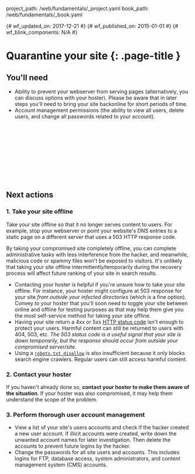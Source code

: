 project_path: /web/fundamentals/_project.yaml
book_path: /web/fundamentals/_book.yaml

{# wf_updated_on: 2017-12-21 #}
{# wf_published_on: 2015-01-01 #}
{# wf_blink_components: N/A #}

# Quarantine your site {: .page-title }

## You'll need

* Ability to prevent your webserver from serving pages (alternatively, you
  can discuss options with your hoster). Please be aware that in later steps
  you'll need to bring your site backonline for short periods of time.
* Account management permissions (the ability to view all users, delete users,
  and change all passwords related to your account).

<div class="video-wrapper">
  <iframe class="devsite-embedded-youtube-video" data-video-id="StID0NXeycw"
          data-autohide="1" data-showinfo="0" frameborder="0" allowfullscreen>
  </iframe>
</div>

## Next actions

### 1. Take your site offline

Take your site offline so that it no longer serves content to users. For
example, stop your webserver or point your website's DNS entries to a static
page on a different server that uses a 503 HTTP response code.

By taking your compromised site completely offline, you can complete
administrative tasks with less interference from the hacker, and meanwhile,
malicious code or spammy files won't be exposed to visitors. It's unlikely
that taking your site offline intermittently/temporarily during the recovery
process will affect future ranking of your site in search results.

* Contacting your hoster is helpful if you're unsure how to take your site
  offline. For instance, your hoster might configure at 503 response for your
  site *from outside your infected directories* (which is a fine option).
  Convey to your hoster that you'll soon need to toggle your site between
  online and offline for testing purposes as that may help them give you the
  most self-service method for taking your site offline.
* Having your site return a 4xx or 5xx
  [HTTP status code](https://en.wikipedia.org/wiki/List_of_HTTP_status_codes)
  isn't enough to protect your users. Harmful content can still be returned to
  users with 404, 503, etc. *The 503 status code is a useful signal that your
  site is down temporarily, but the response should occur from outside your
  compromised server/site.*
* Using a [`robots.txt disallow`](/search/reference/robots_txt) is also
  insufficient because it only blocks search engine crawlers. Regular users
  can still access harmful content.

### 2. Contact your hoster

If you haven't already done so, **contact your hoster to make them aware of
the situation**. If your hoster was also compromised, it may help them
understand the scope of the problem.

### 3. Perform thorough user account management

* View a list of your site's users accounts and check if the hacker created
  a new user account. If illicit accounts were created, write down the unwanted
  account names for later investigation. Then delete the accounts to prevent
  future logins by the hacker.
* Change the passwords for all site users and accounts. This includes logins
  for FTP, database access, system administrators, and content management
  system (CMS) accounts.
